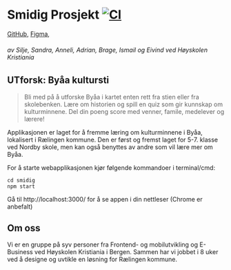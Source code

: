 # Smidig Prosjekt [![CI](https://github.com/silje-denise/SmidigProsjektV2022/actions/workflows/main.yml/badge.svg)](https://github.com/silje-denise/SmidigProsjektV2022/actions/workflows/main.yml)

[GitHub](https://github.com/silje-denise/SmidigProsjektV2022),
[Figma](https://www.figma.com/file/gwEoY29f81sC9mVTFL6Weq/Smidig?node-id=0%3A1),

###### av Silje, Sandra, Anneli, Adrian, Brage, Ismail og Eivind ved Høyskolen Kristiania

## UTforsk: Byåa kultursti

> Bli med på å utforske Byåa i kartet enten rett fra stien eller fra skolebenken. Lære om historien og spill en quiz som gir kunnskap om kulturminnene. Del din poeng score med venner, famile, medelever og lærere!

Applikasjonen er laget for å fremme læring om kulturminnene i Byåa, lokalisert i Rælingen kommune. Den er først og fremst laget for 5-7. klasse ved Nordby skole, men kan også benyttes av andre som vil lære mer om Byåa.

For å starte webapplikasjonen kjør følgende kommandoer i terminal/cmd:

```
cd smidig
npm start
```

Gå til http://localhost:3000/ for å se appen i din nettleser (Chrome er anbefalt)

## Om oss

Vi er en gruppe på syv personer fra Frontend- og mobilutvikling og E-Business ved Høyskolen Kristiania i Bergen.
Sammen har vi jobbet i 8 uker ved å designe og uvtikle en løsning for Rælingen kommune.
